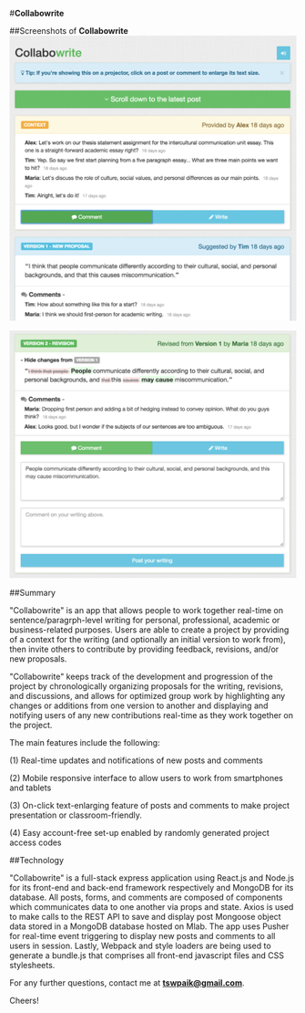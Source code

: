 #**Collabowrite**

##Screenshots of **Collabowrite**
![Screenshot of sample project](screenshot1.jpg "Header")

![Screenshot of sample post structure](screenshot2.jpg "Main")

##Summary

"Collabowrite" is an app that allows people to work together real-time on sentence/paragrph-level writing for personal, professional, academic or business-related purposes. Users are able to create a project by providing of a context for the writing (and optionally an initial version to work from), then invite others to contribute by providing feedback, revisions, and/or new proposals. 

"Collabowrite" keeps track of the development and progression of the project by chronologically organizing proposals for the writing, revisions, and discussions, and allows for optimized group work by highlighting any changes or additions from one version to another and displaying and notifying users of any new contributions real-time as they work together on the project.

The main features include the following:

(1) Real-time updates and notifications of new posts and comments

(2) Mobile responsive interface to allow users to work from smartphones and tablets

(3) On-click text-enlarging feature of posts and comments to make project presentation or classroom-friendly.

(4) Easy account-free set-up enabled by randomly generated project access codes 


##Technology

"Collabowrite" is a full-stack express application using React.js and Node.js for its front-end and back-end framework respectively and MongoDB for its database. All posts, forms, and comments are composed of components which communicates data to one another via props and state. Axios is used to make calls to the REST API to save and display post Mongoose object data stored in a MongoDB database hosted on Mlab. The app uses Pusher for real-time event triggering to display new posts and comments to all users in session. Lastly, Webpack and style loaders are being used to generate a bundle.js that comprises all front-end javascript files and CSS stylesheets. 

For any further questions, contact me at **tswpaik@gmail.com**.

Cheers!